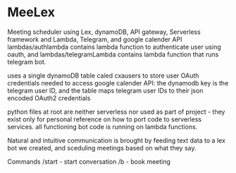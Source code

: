# MeeLex

Meeting scheduler using Lex, dynamoDB, API gateway, Serverless framework and Lambda, Telegram, and google calender API
lambdas/authlambda contains lambda function to authenticate user using oauth, and lambdas/telegramLambda contains lambda function that runs telegram bot.

uses a single dynamoDB table caled cxausers to store user OAuth credentials needed to access google calender API: the dynamodb key is the telegram user ID, and the table maps telegram user IDs to their json encoded OAuth2 credentials

python files at root are neither serverless nor used as part of project - they exist only for personal reference on how to port code to serverless services. all functioning bot code is running on lambda functions.

Natural and intuitive communication is brought by feeding text data to a lex bot we created, and sceduling meetings based on what they say.

Commands
/start - start conversation
/b <meeting information> - book meeting
